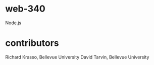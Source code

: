 # web-340
Node.js
# contributors
Richard Krasso, Bellevue University
David Tarvin, Bellevue University
